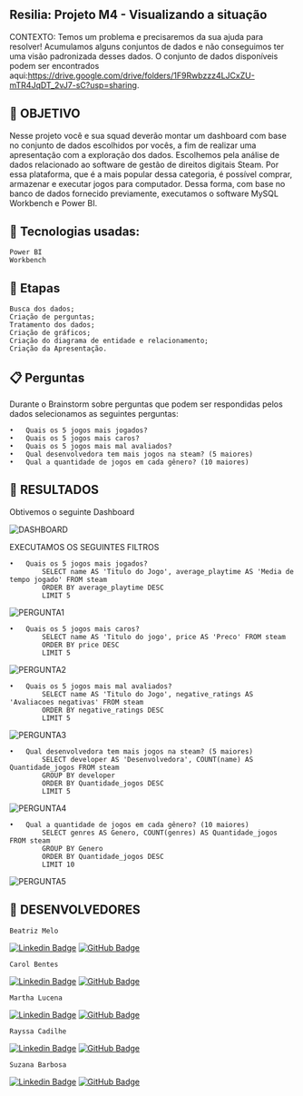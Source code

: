 ## Resilia: Projeto M4 - Visualizando a situação

CONTEXTO: Temos um problema e precisaremos da sua ajuda para resolver! Acumulamos alguns conjuntos de dados e não conseguimos ter uma visão padronizada desses dados. O conjunto de dados disponíveis podem ser encontrados aqui:https://drive.google.com/drive/folders/1F9Rwbzzz4LJCxZU-mTR4JqDT_2vJ7-sC?usp=sharing.

## 🧭 OBJETIVO

Nesse projeto você e sua squad deverão montar um dashboard com base no conjunto de dados escolhidos por vocês, a fim de realizar uma apresentação com a exploração dos dados. Escolhemos pela análise de dados relacionado ao software de gestão de direitos digitais Steam. Por essa plataforma, que é a mais popular dessa categoria, é possível comprar, armazenar e executar jogos para computador.
Dessa forma, com base no banco de dados fornecido previamente, executamos o software MySQL Workbench e Power BI.

## 🔧 Tecnologias usadas:

    Power BI
    Workbench

## 📝 Etapas

    Busca dos dados;
    Criação de perguntas;
    Tratamento dos dados;
    Criação de gráficos;
    Criação do diagrama de entidade e relacionamento;
    Criação da Apresentação.

## 📋 Perguntas

 Durante o Brainstorm sobre perguntas que podem ser respondidas pelos dados selecionamos as seguintes perguntas:

    •	Quais os 5 jogos mais jogados?
    •	Quais os 5 jogos mais caros?
    •	Quais os 5 jogos mais mal avaliados?
    •	Qual desenvolvedora tem mais jogos na steam? (5 maiores)
    •	Qual a quantidade de jogos em cada gênero? (10 maiores)

## 🔖 RESULTADOS

Obtivemos o seguinte Dashboard 

![DASHBOARD](https://github.com/raycadilhe/squad-modulo4-resilia/blob/main/dashboard.JPG?raw=true)


EXECUTAMOS OS SEGUINTES FILTROS 

    •	Quais os 5 jogos mais jogados?
            SELECT name AS 'Titulo do Jogo', average_playtime AS 'Media de tempo jogado' FROM steam
            ORDER BY average_playtime DESC
            LIMIT 5
            
![PERGUNTA1](https://user-images.githubusercontent.com/115670321/228081553-ee2dc6e3-c92d-46be-87d8-ef4703f56426.png)


    •	Quais os 5 jogos mais caros?
            SELECT name AS 'Titulo do jogo', price AS 'Preco' FROM steam
            ORDER BY price DESC
            LIMIT 5
            
![PERGUNTA2](https://user-images.githubusercontent.com/115670321/228081456-81d3d792-3d1c-42b9-ae96-1c6d43345a40.png)


    •	Quais os 5 jogos mais mal avaliados?
            SELECT name AS 'Titulo do Jogo', negative_ratings AS 'Avaliacoes negativas' FROM steam
            ORDER BY negative_ratings DESC
            LIMIT 5
            
![PERGUNTA3](https://user-images.githubusercontent.com/115670321/228081422-e79713c9-1fa6-4f98-a361-b4010364c01d.png)


    •	Qual desenvolvedora tem mais jogos na steam? (5 maiores)
            SELECT developer AS 'Desenvolvedora', COUNT(name) AS Quantidade_jogos FROM steam
            GROUP BY developer
            ORDER BY Quantidade_jogos DESC
            LIMIT 5
            
![PERGUNTA4](https://user-images.githubusercontent.com/115670321/228081170-2151de09-c1f1-41d4-98f9-63667505df4e.png)


    
    •	Qual a quantidade de jogos em cada gênero? (10 maiores)
            SELECT genres AS Genero, COUNT(genres) AS Quantidade_jogos FROM steam
            GROUP BY Genero
            ORDER BY Quantidade_jogos DESC
            LIMIT 10
            
![PERGUNTA5](https://user-images.githubusercontent.com/115670321/228081094-9aefd323-dd77-4e30-9ad0-add6e5b9bdba.png)



## 🤝 DESENVOLVEDORES

    Beatriz Melo
[![Linkedin Badge](https://img.shields.io/badge/-LinkedIn-blue?style=flat-square&logo=Linkedin&logoColor=white&%22width=%2260&link=https:https://www.linkedin.com/in/lucascanella-dados/)](https://br.linkedin.com/in/beatrizmelop/)
[![GitHub Badge](https://img.shields.io/badge/GitHub-100000?style=for-the-badge&logo=github&logoColor=white%22width=%2260)](https://github.com/beatrizmelop)
    
    Carol Bentes
[![Linkedin Badge](https://img.shields.io/badge/-LinkedIn-blue?style=flat-square&logo=Linkedin&logoColor=white&link=https:https://www.linkedin.com/in/lucascanella-dados/)](https://www.linkedin.com/in/caroline-bentes-89ba28160/)
[![GitHub Badge](https://img.shields.io/badge/GitHub-100000?style=for-the-badge&logo=github&logoColor=white%22width=%2260)](https://github.com/carolbentes)
    
    Martha Lucena
[![Linkedin Badge](https://img.shields.io/badge/-LinkedIn-blue?style=flat-square&logo=Linkedin&logoColor=white&link=https:https://www.linkedin.com/in/lucascanella-dados/)](https://br.linkedin.com/in/martha-lucena-%F0%9F%8F%B3%EF%B8%8F%E2%80%8D%F0%9F%8C%88-54866195?trk=public_profile_browsemap)
[![GitHub Badge](https://img.shields.io/badge/GitHub-100000?style=for-the-badge&logo=github&logoColor=white%22width=%2260)](https://github.com/MarthaLucena)
    
    Rayssa Cadilhe
[![Linkedin Badge](https://img.shields.io/badge/-LinkedIn-blue?style=flat-square&logo=Linkedin&logoColor=white&link=https:https://www.linkedin.com/in/lucascanella-dados/)](https://www.linkedin.com/in/rayssacadilhe/)
[![GitHub Badge](https://img.shields.io/badge/GitHub-100000?style=for-the-badge&logo=github&logoColor=white%22width=%2260)](https://github.com/raycadilhe)
    
    Suzana Barbosa
[![Linkedin Badge](https://img.shields.io/badge/-LinkedIn-blue?style=flat-square&logo=Linkedin&logoColor=white&link=https:https://www.linkedin.com/in/lucascanella-dados/)](https://www.linkedin.com/in/suzanacobarbosa)
[![GitHub Badge](https://img.shields.io/badge/GitHub-100000?style=for-the-badge&logo=github&logoColor=white%22width=%2260)](https://github.com/SuzBarbosa)

